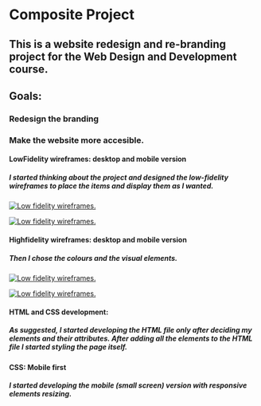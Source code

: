 # Composite Project 

## This is a website redesign and re-branding project for the Web Design and Development course. 

## Goals:
### Redesign the branding 
### Make the website more accesible. 

#### LowFidelity wireframes: desktop and mobile version 
##### I started thinking about the project and designed the low-fidelity wireframes to place the items and display them as I wanted.
<a href="https://i.imgur.com/zRKHeau.png"><img src="https://i.imgur.com/zRKHeau.png" title="Low fidelity wireframes." /></a>

<a href="https://i.imgur.com/iiCQFHn.png"><img src="https://i.imgur.com/iiCQFHn.png" title="Low fidelity wireframes." /></a>

#### Highfidelity wireframes: desktop and mobile version 
##### Then I chose the colours and the visual elements. 

<a href="https://i.imgur.com/N0SV0Kn.png"><img src="https://i.imgur.com/N0SV0Kn.png" title="Low fidelity wireframes." /></a>

<a href="https://i.imgur.com/prGSIvc.png"><img src="https://i.imgur.com/prGSIvc.png" title="Low fidelity wireframes." /></a>

#### HTML and CSS development: 
##### As suggested, I started developing the HTML file only after deciding my elements and their attributes. After adding all the elements to the HTML file I started styling the page itself. 
#### CSS: Mobile first 
##### I started developing the mobile (small screen) version with responsive elements resizing.

